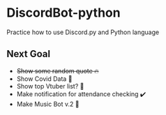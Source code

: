 # DiscordBot-python
Practice how to use Discord.py and Python language

## Next Goal
- ~~Show some random quote :fire:~~
- Show Covid Data :bat:
- Show top Vtuber list?  🌻
- Make notification for attendance checking ✔️
- Make Music Bot v.2 🤖 

